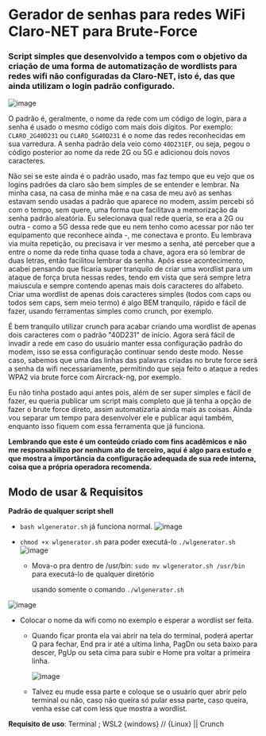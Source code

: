 # Gerador de senhas para redes WiFi Claro-NET para Brute-Force

  ### Script simples que desenvolvido a tempos com o objetivo da criação de uma forma de automatização de wordlists para redes wifi não configuradas da Claro-NET, isto é, das que ainda utilizam o login padrão configurado.
![image](https://user-images.githubusercontent.com/76860503/199823261-6601ed11-83a9-432b-a65d-5f9c5fa21539.png)


  O padrão é, geralmente, o nome da rede com um código de login, para a senha é usado o mesmo código com mais dois dígitos.
  Por exemplo: `CLARO_2G40D231` ou `CLARO_5G40D231` é o nome das redes reconhecidas em sua varredura.
  A senha padrão dela veio como `40D231EF`, ou seja, pegou o código posterior ao nome da rede 2G ou 5G e adicionou dois novos caracteres.
  
  Não sei se este ainda é o padrão usado, mas faz tempo que eu vejo que os logins padrões da claro são bem simples de se entender e lembrar.
  Na minha casa, na casa de minha mãe e na casa de meu avô as senhas estavam sendo usadas a padrão que aparece no modem, assim percebi só com o tempo, sem quere, uma forma que facilitava a memorização da senha padrão aleatória.
  Eu selecionava qual rede queria, se era a 2G ou outra - como a 5G dessa rede que eu nem tenho como acessar por não ter equipamento que reconhece ainda -, me conectava e pronto. Eu lembrava via muita repetição, ou precisava ir ver mesmo a senha, até perceber que a entre o nome da rede tinha quase toda a chave, agora era só lembrar de duas letras, então facilitou lembrar da senha.
  Após esse acontecimento, acabei pensando que ficaria super tranquilo de criar uma wordlist para um ataque de força bruta nessas redes, tendo em vista que será sempre letra maiuscula e sempre contendo apenas mais dois caracteres do alfabeto. 
  Criar uma wordlist de apenas dois caracteres simples (todos com caps ou todos sem caps, sem meio termo) é algo BEM tranquilo, rápido e fácil de fazer, usando ferramentas simples como crunch, por exemplo.
 
  É bem tranquilo utilizar crunch para acabar criando uma wordlist de apenas dois caracteres com o padrão "40D231" de início. 
  Agora será fácil de invadir a rede em caso do usuário manter essa configuração padrão do modem, isso se essa configuração continuar sendo deste modo. 
  Nesse caso, sabemos que uma das linhas das palavras criadas no brute force será a senha da wifi necessariamente, permitindo que seja feito o ataque a redes WPA2 via brute force com Aircrack-ng, por exemplo.
  
  Eu não tinha postado aqui antes pois, além de ser super simples e fácil de fazer, eu queria publicar um script mais completo que já tenha a opção de fazer o brute force direto, assim automatizaria ainda mais as coisas.
  Ainda vou separar um tempo para desenvolver ele e publicar aqui também, enquanto isso fiquem com essa ferramenta que já funciona.

  **Lembrando que este é um conteúdo criado com fins acadêmicos e não me responsabilizo por nenhum ato de terceiro, aqui é algo para estudo e que mostra a importância da configuração adequada de sua rede interna, coisa que a própria operadora recomenda.**

## Modo de usar & Requisitos
**Padrão de qualquer script shell**
 -  `bash wlgenerator.sh` já funciona normal.
 ![image](https://user-images.githubusercontent.com/76860503/199819242-cb07284d-e6cc-4d73-ac91-e5d9293b0a72.png)
 
 -  `chmod +x wlgenerator.sh` para poder executá-lo `./wlgenerator.sh`
 ![image](https://user-images.githubusercontent.com/76860503/199819347-36fe84e0-f331-464d-9eae-80cd7f225ce2.png)
    - Mova-o pra dentro de /usr/bin: 
     `sudo mv wlgenerator.sh /usr/bin` para executá-lo de qualquer diretório
     
       usando somente o comando `./wlgenerator.sh`
       
  ![image](https://user-images.githubusercontent.com/76860503/199819530-58bb37a9-5fdc-4ba8-873f-6fe16f313e63.png)
 - Colocar o nome da wifi como no exemplo e esperar a wordlist ser feita.
   - Quando ficar pronta ela vai abrir na tela do terminal, poderá apertar Q para fechar, End pra ir até a ultima linha, PagDn ou seta baixo para descer, PgUp ou seta cima para subir e Home pra voltar a primeira linha. 
   
      ![image](https://user-images.githubusercontent.com/76860503/199819738-028f8d10-771d-46fb-bc27-9e39890f9217.png)
   
   - Talvez eu mude essa parte e coloque se o usuário quer abrir pelo terminal ou não, caso não queira só pular essa parte, caso queira, venha esse cat com less que mostra a wordlist.
   
 **Requisito de uso**: Terminal ; WSL2 {windows} // {Linux} || Crunch
